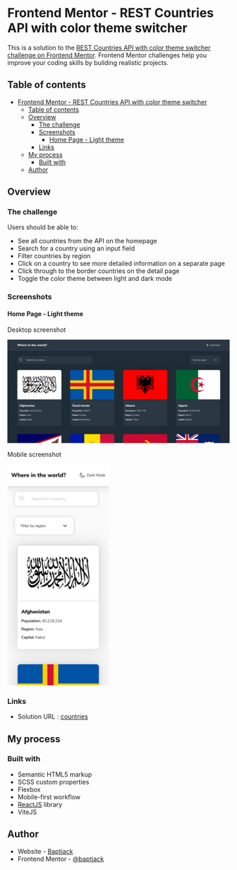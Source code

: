 # Frontend Mentor - REST Countries API with color theme switcher

This is a solution to the [REST Countries API with color theme switcher challenge on Frontend Mentor](https://www.frontendmentor.io/challenges/rest-countries-api-with-color-theme-switcher-5cacc469fec04111f7b848ca). Frontend Mentor challenges help you improve your coding skills by building realistic projects.

## Table of contents

- [Frontend Mentor - REST Countries API with color theme switcher](#frontend-mentor---rest-countries-api-with-color-theme-switcher)
  - [Table of contents](#table-of-contents)
  - [Overview](#overview)
    - [The challenge](#the-challenge)
    - [Screenshots](#screenshots)
      - [Home Page - Light theme](#home-page---light-theme)
    - [Links](#links)
  - [My process](#my-process)
    - [Built with](#built-with)
  - [Author](#author)

## Overview

### The challenge

Users should be able to:

- See all countries from the API on the homepage
- Search for a country using an input field
- Filter countries by region
- Click on a country to see more detailed information on a separate page
- Click through to the border countries on the detail page
- Toggle the color theme between light and dark mode

### Screenshots

#### Home Page - Light theme

Desktop screenshot

![desktop-screenshot](./src/assets/screenshots/countries-desktop.png)

Mobile screenshot

<img src='./src/assets/screenshots/mobile-countries.png' alt="mobile-screenshot" style='height: 500px'>

### Links

- Solution URL : [countries](https://baptajck.github.io/countries/)

## My process

### Built with

- Semantic HTML5 markup
- SCSS custom properties
- Flexbox
- Mobile-first workflow
- [ReactJS](https://reactjs.org/) library
- ViteJS

## Author

- Website - [Baptjack](https://baptjack.fr)
- Frontend Mentor - [@baptjack](https://www.frontendmentor.io/profile/Baptajck)


